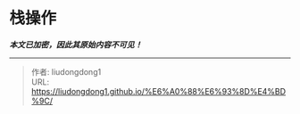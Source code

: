 # 栈操作

***本文已加密，因此其原始内容不可见！***

---

> 作者: liudongdong1  
> URL: https://liudongdong1.github.io/%E6%A0%88%E6%93%8D%E4%BD%9C/  

